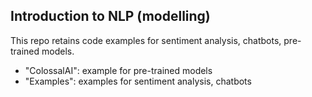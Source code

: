 ## Introduction to NLP (modelling)
This repo retains code examples for sentiment analysis, chatbots, pre-trained models.
- "ColossalAI": example for pre-trained models
- "Examples": examples for sentiment analysis, chatbots
